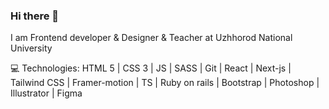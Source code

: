 ### Hi there 👋

I am Frontend developer & Designer & Teacher at Uzhhorod National University

💻 Technologies: 
HTML 5 | CSS 3 | JS | SASS | Git | React | Next-js | Tailwind CSS | Framer-motion | TS | Ruby on rails | Bootstrap | Photoshop | Illustrator | Figma


<!--
**ymerenich1998/ymerenich1998** is a ✨ _special_ ✨ repository because its `README.md` (this file) appears on your GitHub profile.

Here are some ideas to get you started:

- 🔭 I’m currently working on ...
- 🌱 I’m currently learning ...
- 👯 I’m looking to collaborate on ...
- 🤔 I’m looking for help with ...
- 💬 Ask me about ...
- 📫 How to reach me: ...
- 😄 Pronouns: ...
- ⚡ Fun fact: ...
-->

